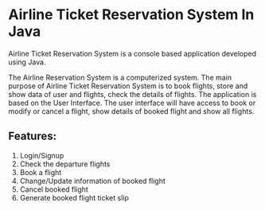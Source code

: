 # Airline Ticket Reservation System In Java
Airline Ticket Reservation System is a console based application developed using Java.

The Airline Reservation System is a computerized system. 
The main purpose of Airline Ticket Reservation System is to book flights, store and show data of user and flights, check the details of flights.
The application is based on the User Interface. The user interface will have access to book or modify or cancel a flight, show details of booked flight and show all flights. 

## Features:
1. Login/Signup
2. Check the departure flights
3. Book a flight
4. Change/Update information of booked flight
5. Cancel booked flight
6. Generate booked flight ticket slip
